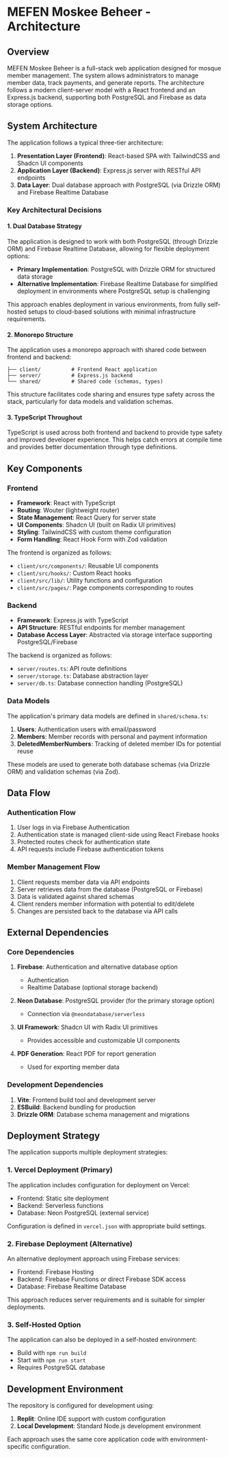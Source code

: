 # MEFEN Moskee Beheer - Architecture

## Overview

MEFEN Moskee Beheer is a full-stack web application designed for mosque member management. The system allows administrators to manage member data, track payments, and generate reports. The architecture follows a modern client-server model with a React frontend and an Express.js backend, supporting both PostgreSQL and Firebase as data storage options.

## System Architecture

The application follows a typical three-tier architecture:

1. **Presentation Layer (Frontend)**: React-based SPA with TailwindCSS and Shadcn UI components
2. **Application Layer (Backend)**: Express.js server with RESTful API endpoints
3. **Data Layer**: Dual database approach with PostgreSQL (via Drizzle ORM) and Firebase Realtime Database

### Key Architectural Decisions

#### 1. Dual Database Strategy

The application is designed to work with both PostgreSQL (through Drizzle ORM) and Firebase Realtime Database, allowing for flexible deployment options:

- **Primary Implementation**: PostgreSQL with Drizzle ORM for structured data storage
- **Alternative Implementation**: Firebase Realtime Database for simplified deployment in environments where PostgreSQL setup is challenging

This approach enables deployment in various environments, from fully self-hosted setups to cloud-based solutions with minimal infrastructure requirements.

#### 2. Monorepo Structure

The application uses a monorepo approach with shared code between frontend and backend:

```
├── client/          # Frontend React application
├── server/          # Express.js backend
└── shared/          # Shared code (schemas, types)
```

This structure facilitates code sharing and ensures type safety across the stack, particularly for data models and validation schemas.

#### 3. TypeScript Throughout

TypeScript is used across both frontend and backend to provide type safety and improved developer experience. This helps catch errors at compile time and provides better documentation through type definitions.

## Key Components

### Frontend

- **Framework**: React with TypeScript
- **Routing**: Wouter (lightweight router)
- **State Management**: React Query for server state
- **UI Components**: Shadcn UI (built on Radix UI primitives)
- **Styling**: TailwindCSS with custom theme configuration
- **Form Handling**: React Hook Form with Zod validation

The frontend is organized as follows:
- `client/src/components/`: Reusable UI components
- `client/src/hooks/`: Custom React hooks
- `client/src/lib/`: Utility functions and configuration
- `client/src/pages/`: Page components corresponding to routes

### Backend

- **Framework**: Express.js with TypeScript
- **API Structure**: RESTful endpoints for member management
- **Database Access Layer**: Abstracted via storage interface supporting PostgreSQL/Firebase

The backend is organized as follows:
- `server/routes.ts`: API route definitions
- `server/storage.ts`: Database abstraction layer
- `server/db.ts`: Database connection handling (PostgreSQL)

### Data Models

The application's primary data models are defined in `shared/schema.ts`:

1. **Users**: Authentication users with email/password
2. **Members**: Member records with personal and payment information
3. **DeletedMemberNumbers**: Tracking of deleted member IDs for potential reuse

These models are used to generate both database schemas (via Drizzle ORM) and validation schemas (via Zod).

## Data Flow

### Authentication Flow

1. User logs in via Firebase Authentication
2. Authentication state is managed client-side using React Firebase hooks
3. Protected routes check for authentication state
4. API requests include Firebase authentication tokens

### Member Management Flow

1. Client requests member data via API endpoints
2. Server retrieves data from the database (PostgreSQL or Firebase)
3. Data is validated against shared schemas
4. Client renders member information with potential to edit/delete
5. Changes are persisted back to the database via API calls

## External Dependencies

### Core Dependencies

1. **Firebase**: Authentication and alternative database option
   - Authentication
   - Realtime Database (optional storage backend)

2. **Neon Database**: PostgreSQL provider (for the primary storage option)
   - Connection via `@neondatabase/serverless`

3. **UI Framework**: Shadcn UI with Radix UI primitives
   - Provides accessible and customizable UI components

4. **PDF Generation**: React PDF for report generation
   - Used for exporting member data

### Development Dependencies

1. **Vite**: Frontend build tool and development server
2. **ESBuild**: Backend bundling for production
3. **Drizzle ORM**: Database schema management and migrations

## Deployment Strategy

The application supports multiple deployment strategies:

### 1. Vercel Deployment (Primary)

The application includes configuration for deployment on Vercel:
- Frontend: Static site deployment
- Backend: Serverless functions
- Database: Neon PostgreSQL (external service)

Configuration is defined in `vercel.json` with appropriate build settings.

### 2. Firebase Deployment (Alternative)

An alternative deployment approach using Firebase services:
- Frontend: Firebase Hosting
- Backend: Firebase Functions or direct Firebase SDK access
- Database: Firebase Realtime Database

This approach reduces server requirements and is suitable for simpler deployments.

### 3. Self-Hosted Option

The application can also be deployed in a self-hosted environment:
- Build with `npm run build`
- Start with `npm run start`
- Requires PostgreSQL database

## Development Environment

The repository is configured for development using:
1. **Replit**: Online IDE support with custom configuration
2. **Local Development**: Standard Node.js development environment

Each approach uses the same core application code with environment-specific configuration.
